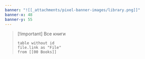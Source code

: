 ```yaml
---
banner: "![[_attachments/pixel-banner-images/library.png]]"
banner-x: 48
banner-y: 55
---
```

>[!important] Все книги
>```dataview
>table without id
>file.link as "File"
>from [[00 Books]]
>```



